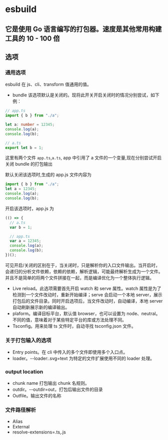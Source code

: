 # esbuild

## 它是使用 Go 语言编写的打包器。速度是其他常用构建工具的 10 - 100 倍

## 选项

### 通用选项

esbuild 在 js、cli、transform 值通用的值。

- bundle 该选项默认是关闭的。现将此开关开启关闭时的情况分别尝试，如下例：

```ts
// app.ts
import { b } from "./a";

let a: number = 12345;
console.log(a);
console.log(b);
```

```ts
// a.ts
export let b = 1;
```

这里有两个文件 `app.ts`,`a.ts`, app 中引用了 a 文件的一个变量,现在分别尝试开启关闭 bundle 的打包输出

默认关闭该选项时,生成的 app.js 文件内容为

```js
import { b } from "./a";
let a = 12345;
console.log(a);
console.log(b);
```

开启该选项时，app.js 为

```js
(() => {
  // a.ts
  var b = 1;

  // app.ts
  var a = 12345;
  console.log(a);
  console.log(b);
})();
```

可见开启/关闭的区别在于，当关闭时，只是解析你的入口文件输出。当开启时，会递归的分析文件依赖，依赖的依赖，解析逻辑，可能最终解析生成为一个文件。并且不是简单的将两个文件拼接在一起，而是编译优化为一个整体执行逻辑。

- Live reload。此选项需要首先开启 watch 和 serve 属性。watch 属性是为了检测到一个文件改动时，重新开始编译；serve 会启动一个本地 server，展示打包后的文件目录。同时开启选项后，当文件改动时，自动编译，本地 server 自动刷新展示新的编译输出。
- plaform。编译目标平台，默认值 browser，也可以设置为 node、neutral。不同的值，意味着对于某些特定平台的库或方法处理不同。
- Tsconfig。用来处理 ts 文件时，自动寻找 tsconfig.json 文件。

### 关于打包输入的选项

- Entry points。在 cli 中传入的多个文件即使用多个入口点。
- loader。--loader:.svg=text 为特定的文件扩展使用不同的 loader 处理。

### output location

- chunk name 打包输出 chunk 名规则。
- outdir。--outdir=out，打包后输出文件的目录
- Outfile。输出文件的名称

### 文件路径解析

- Alias
- External
- resolve-extensions=.ts,.js
